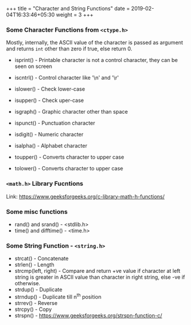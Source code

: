 +++
title = "Character and String Functions"
date =  2019-02-04T16:33:46+05:30
weight = 3
+++

### Some Character Functions from `<ctype.h>`

Mostly, internally, the ASCII value of the character is passed as argument and returns `int` other than zero if true, else return 0.

- isprint() - Printable character is not a control character, they can be seen on screen
- iscntrl() - Control character like '\n' and '\r'
- islower() - Check lower-case
- isupper() - Check uper-case
- isgraph() - Graphic character other than space
- ispunct() - Punctuation character
- isdigit() - Numeric character
- isalpha() - Alphabet character

- toupper() - Converts character to upper case
- tolower() - Converts character to upper case

### `<math.h>` Library Fucntions
Link: https://www.geeksforgeeks.org/c-library-math-h-functions/

### Some misc functions
- rand() and srand() - <stdlib.h>
- time() and difftime() - <time.h>

### Some String Function - `<string.h>`
- strcat() - Concatenate
- strlen() - Length
- strcmp(left, right) - Compare and return +ve value if character at left string is greater in ASCII value than character in right string, else -ve if otherwise.
- strdup() - Duplicate
- strndup() - Duplicate till n<sup>th</sup> position
- strrev() - Reverse
- strcpy() - Copy
- strspn() - https://www.geeksforgeeks.org/strspn-function-c/